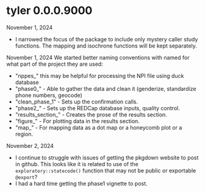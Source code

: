 # tyler 0.0.0.9000


November 1, 2024
* I narrowed the focus of the package to include only mystery caller study functions.  The mapping and isochrone functions will be kept separately.  

November 1, 2024
We started better naming conventions with named for what part of the project they are used:

* "nppes_" this may be helpful for processing the NPI file using duck database
* "phase0_" - Able to gather the data and clean it (genderize, standardize phone numbers, geocode)
* "clean_phase_1" - Sets up the confirmation calls.  
* "phase2_" - Sets up the REDCap database inputs, quality control.  
* "results_section_" - Creates the prose of the results section.  
* "figure_" - For plotting data in the results section.  
* "map_" - For mapping data as a dot map or a honeycomb plot or a region.  


November 2, 2024
* I continue to struggle with issues of getting the pkgdown website to post in github.  This looks like it is related to use of the `exploratory::statecode()` function that may not be public or exportable `@export`?
* I had a hard time getting the phase1 vignette to post.  

